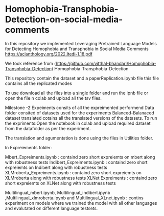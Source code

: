 # Homophobia-Transphobia-Detection-on-social-media-comments

In this repository we implemented Leveraging Pretrained Language
Models for Detecting Homophobia and Transphobia in Social Media Comments  
https://aclanthology.org/2022.ltedi-1.18.pdf

We took reference from (https://github.com/vitthal-bhandari/Homophobia-Transphobia-Detection)
Homophobia-Transphobia-Detection 

This repository contain the dataset  and a paperReplication.ipynb file 
this file contains all the replicated modes 


To use download all the files into a single folder and run the ipnb file or open the file n colab and upload all the tsv files.

Milestone -2 
Expeiments consits of all the expreimented performend
Data folder consited of datasets used for the experiments
Balanced-Balanaced dataset
translated cotains all the translated versions of the datasets.
To run the expriments:Open the notebook in colab and upload required dataset from the datafolder as per the experiment.

The translation and agumentation is done using the files in Utilities folder.


In Expreiements folder: 

Mbert_Expreiments.ipynb : containd zero short expreiemts on mbert along with robustness tests
Indibert_Expreiments.ipynb : containd zero short expreiemts on Indibert along with robustness tests
XLMroberta_Expreiments.ipynb : containd zero short expreiemts on XLMroberta along with robustness tests
XLNet Expreiments : containd zero short expreiemts on XLNet along with robustness tests

Multilingual_mbert.ipynb, Multilingual_indibert.ipynb ,Multilingual_xlmroberta.ipynb and Multilingual_XLnet.ipynb : contins experiment on models where we trained the model with all other languages and evalutated on different language testsets.





